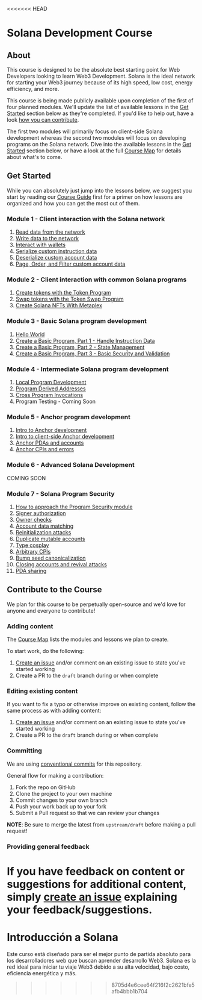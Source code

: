 <<<<<<< HEAD
# Solana Development Course

## About

This course is designed to be the absolute best starting point for Web Developers looking to learn Web3 Development. Solana is the ideal network for starting your Web3 journey because of its high speed, low cost, energy efficiency, and more.

This course is being made publicly available upon completion of the first of four planned modules. We'll update the list of available lessons in the [Get Started](#get-started) section below as they're completed. If you'd like to help out, have a look [how you can contribute](#contribute-to-the-course).

The first two modules will primarily focus on client-side Solana development whereas the second two modules will focus on developing programs on the Solana network. Dive into the available lessons in the [Get Started](#get-started) section below, or have a look at the full [Course Map](./course-map.md) for details about what's to come.

## Get Started

While you can absolutely just jump into the lessons below, we suggest you start by reading our [Course Guide](./content/getting-started.md) first for a primer on how lessons are organized and how you can get the most out of them.

### Module 1 - Client interaction with the Solana network
   1. [Read data from the network](./content/intro-to-reading-data.md)
   2. [Write data to the network](./content/intro-to-writing-data.md)
   3. [Interact with wallets](./content/interact-with-wallets.md)
   4. [Serialize custom instruction data](./content/serialize-instruction-data.md)
   5. [Deserialize custom account data](./content/deserialize-custom-data.md)
   6. [Page, Order, and Filter custom account data](./content/paging-ordering-filtering-data.md)

### Module 2 - Client interaction with common Solana programs
   1. [Create tokens with the Token Program](./content/token-program.md)
   2. [Swap tokens with the Token Swap Program](./content/token-swap.md)
   3. [Create Solana NFTs With Metaplex](./content/nfts-with-metaplex.md)

### Module 3 - Basic Solana program development
   1. [Hello World](./content/hello-world-program.md)
   2. [Create a Basic Program, Part 1 - Handle Instruction Data](./content/deserialize-instruction-data.md)
   3. [Create a Basic Program, Part 2 - State Management](./content/program-state-management.md)
   4. [Create a Basic Program, Part 3 - Basic Security and Validation](./content/program-security.md)

### Module 4 - Intermediate Solana program development
   1. [Local Program Development](./content/local-setup.md)
   2. [Program Derived Addresses](./content/pda.md)
   3. [Cross Program Invocations](./content/cpi.md)
   4. Program Testing - Coming Soon

### Module 5 - Anchor program development
   1. [Intro to Anchor development](./content/intro-to-anchor.md)
   2. [Intro to client-side Anchor development](./content/intro-to-anchor-frontend.md)
   3. [Anchor PDAs and accounts](./content/anchor-pdas.md)
   4. [Anchor CPIs and errors](./content/anchor-cpi.md)

### Module 6 - Advanced Solana Development
COMING SOON

### Module 7 - Solana Program Security
1. [How to approach the Program Security module](./content/security-intro.md)
2. [Signer authorization](./content/signer-auth.md)
3. [Owner checks](./content/owner-checks.md)
4. [Account data matching](./content/account-data-matching.md)
5. [Reinitialization attacks](./content/reinitialization-attacks.md)
6. [Duplicate mutable accounts](./content/duplicate-mutable-accounts.md)
7. [Type cosplay](./content/type-cosplay.md)
8. [Arbitrary CPIs](./content/arbitrary-cpi.md)
9. [Bump seed canonicalization](./content/bump-seed-canonicalization.md)
10. [Closing accounts and revival attacks](./content/closing-accounts.md)
11. [PDA sharing](./content/pda-sharing.md)

## Contribute to the Course

We plan for this course to be perpetually open-source and we'd love for anyone and everyone to contribute!

### Adding content

The [Course Map](./course-map.md) lists the modules and lessons we plan to create.

To start work, do the following:

1. [Create an issue](https://github.com/Unboxed-Software/solana-course/issues/new) and/or comment on an existing issue to state you've started working
2. Create a PR to the `draft` branch during or when complete

### Editing existing content

If you want to fix a typo or otherwise improve on existing content, follow the same process as with adding content:

1. [Create an issue](https://github.com/Unboxed-Software/solana-course/issues/new) and/or comment on an existing issue to state you've started working
2. Create a PR to the `draft` branch during or when complete

### Committing

We are using [conventional commits](https://www.conventionalcommits.org/en/v1.0.0/) for this repository.

General flow for making a contribution:

1. Fork the repo on GitHub
2. Clone the project to your own machine
3. Commit changes to your own branch
4. Push your work back up to your fork
5. Submit a Pull request so that we can review your changes

**NOTE**: Be sure to merge the latest from `upstream/draft` before making a pull request!

### Providing general feedback

If you have feedback on content or suggestions for additional content, simply [create an issue](https://github.com/Unboxed-Software/solana-course/issues/new) explaining your feedback/suggestions.
=======
# Introducción a Solana

Este curso está diseñado para ser el mejor punto de partida absoluto para los desarrolladores web que buscan aprender desarrollo Web3. Solana es la red ideal para iniciar tu viaje Web3 debido a su alta velocidad, bajo costo, eficiencia energética y más.
>>>>>>> 8705d4e6cee64f216f2c2621bfe5afb4bbb1b704
